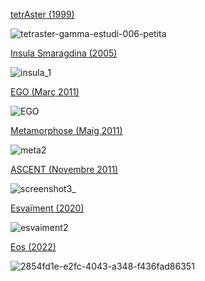 
[tetrAster (1999)]()

![tetraster-gamma-estudi-006-petita](https://user-images.githubusercontent.com/1679820/217869182-e4902225-5ae4-4221-86b3-0e7885008ccd.png)

[Insula Smaragdina (2005)](https://github.com/rolivella/insula)

![insula_1](https://user-images.githubusercontent.com/1679820/217868402-c7fb0024-fa5a-453a-98a4-3cb8e722810c.png)

[EGO (Març 2011)](https://github.com/rolivella/ego)

![EGO](https://user-images.githubusercontent.com/1679820/217874157-fb7082a4-02a6-4354-af77-9398e5cf7e50.jpg)

[Metamorphose (Maig 2011)](https://github.com/rolivella/metamorphose)

![meta2](https://user-images.githubusercontent.com/1679820/217877294-4bf42615-d00e-4044-aa8a-58e724701f97.jpg)

[ASCENT (Novembre 2011)](https://github.com/rolivella/ascent)

![screenshot3_](https://user-images.githubusercontent.com/1679820/217876054-9569ea41-a625-4904-aa1f-3e52adb55cf4.jpg)

[Esvaïment (2020)]()

![esvaiment2](https://user-images.githubusercontent.com/1679820/217877886-eddc5874-cfc8-400e-8309-ffa0a81c15de.png)

[Eos (2022)]()

![2854fd1e-e2fc-4043-a348-f436fad86351](https://user-images.githubusercontent.com/1679820/217876103-1a058b03-65fc-40fa-9c3c-7ed4db361730.jpg)
